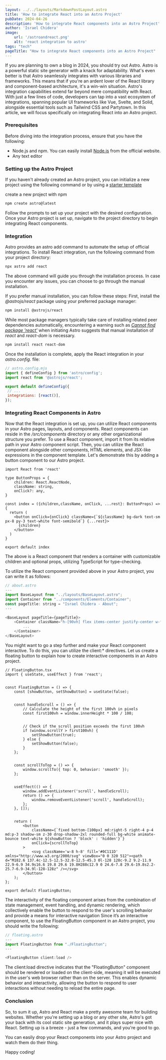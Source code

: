```yaml
---
layout: ../../layouts/MarkdownPostLayout.astro
title: 'How to integrate React into an Astro Project'
pubDate: 2024-04-26
description: 'How to integrate React components into an Astro Project'
author: 'Israel Chidera'
image:
    url: '/astroandreact.png'
    alt: 'react integration to astro'
tags: "tech"
pageTitle: "How to integrate React components into an Astro Project"
---
```


If you are planning to own a blog in 2024, you should try out Astro. Astro is a powerful static site generator with a knack for adaptability. What's even better is that Astro seamlessly integrates with various libraries and frameworks. This means that if you're an ardent lover of the React library and component-based architecture, it's a win-win situation. Astro's integration capabilities extend far beyond mere compatibility with React. With just a few lines of code, developers can tap into a vast ecosystem of integrations, spanning popular UI frameworks like Vue, Svelte, and Solid, alongside essential tools such as Tailwind CSS and Partytown. In this article, we will focus specifically on integrating React into an Astro project.

### Prerequisites
Before diving into the integration process, ensure that you have the following:
- Node.js and npm. You can easily install [Node.js](https://nodejs.org/en) from the official website.
- Any text editor

### Setting up the Astro Project
If you haven't already created an Astro project, you can initialize a new project using the following command or by using a [starter template](https://docs.astro.build/en/install/auto/#starter-templates)

create a new project with npm
```bash
npm create astro@latest
```

Follow the prompts to set up your project with the desired configuration. Once your Astro project is set up, navigate to the project directory to begin integrating React components.

### Integration
Astro provides an astro add command to automate the setup of official integrations. To install React integration, run the following command from your project directory:

```bash
npx astro add react
```

The above command will guide you through the installation process. In case you encounter any issues, you can choose to go through the manual installation.

If you prefer manual installation, you can follow these steps:
First, install the *@astrojs/react* package using your preferred package manager:

```bash
npm install @astrojs/react
```

While most package managers typically take care of installing related peer dependencies automatically, encountering a warning such as <u>*Cannot find package 'react'*</u> when initiating Astro suggests that manual installation of *react* and *react-dom* is necessary.

```bash
npm install react react-dom
```

Once the installation is complete, apply the React integration in your *astro.config.* file:
```js
// astro.config.mjs
import { defineConfig } from 'astro/config';
import react from '@astrojs/react';

export default defineConfig({
 // ...
 integrations: [react()],
});
```

### Integrating React Components in Astro
Now that the React integration is set up, you can utilize React components in your Astro pages, layouts, and components. React components can reside in the */src/components* directory or any other organizational structure you prefer. 
To use a React component, import it from its relative path in your Astro component script. Then, you can utilize the React component alongside other components, HTML elements, and JSX-like expressions in the component template. Let's demonstrate this by adding a button component to our Astro project.

```tsx
import React from 'react'

type ButtonProps = {
    children: React.ReactNode,
    className: string,
    onClick?: any,
}

const index = ({children,className, onClick, ...rest}: ButtonProps) => {
  return (
    <button onClick={onClick} className={`${className} bg-dark text-sm px-8 py-3 text-white font-semibold`} {...rest}>
      {children}
    </button>
  )
}

export default index
```

The above is a React component that renders a container with customizable children and optional props, utilizing TypeScript for type-checking.

To utilize the React component provided above in your Astro project, you can write it as follows:

```js
// about.astro
---
import BaseLayout from "../layouts/BaseLayout.astro";
import Container from "../components/Elements/Container";
const pageTitle: string = "Israel Chidera - About";
---

<BaseLayout pageTitle={pageTitle}>
    <Container className="h-[90vh] flex items-center justify-center w-full">
        ...
    </Container>
</BaseLayout>
```

You might want to go a step further and make your React component interactive. To do this, you can utilize the client:* directives. Let us create a floating button to explain how to create interactive components in an Astro project. 

```tsx
// FloatingButton.tsx
import { useState, useEffect } from 'react';


const FloatingButton = () => {
    const [showButton, setShowButton] = useState(false);


    const handleScroll = () => {
        // Calculate the height of the first 100vh in pixels
        const first100vh = window.innerHeight * 100 / 100;


        // Check if the scroll position exceeds the first 100vh
        if (window.scrollY > first100vh) {
            setShowButton(true);
        } else {
            setShowButton(false);
        }
    };


    const scrollToTop = () => {
        window.scrollTo({ top: 0, behavior: 'smooth' });
    };


    useEffect(() => {
        window.addEventListener('scroll', handleScroll);
        return () => {
            window.removeEventListener('scroll', handleScroll);
        };
    }, []);


    return (
        <button
            className={`fixed bottom-[100px] md:right-5 right-4 p-4 md:p-3 shadow-sm z-30 drop-shadow-2xl rounded-full bg-white animate-bounce text-white ${showButton ? 'block' : 'hidden'}`}
            onClick={scrollToTop}
        >
            <svg className='w-8 h-8' fill='#0C111D' xmlns="http://www.w3.org/2000/svg" viewBox="0 0 320 512"><path d="M182.6 137.4c-12.5-12.5-32.8-12.5-45.3 0l-128 128c-9.2 9.2-11.9 22.9-6.9 34.9s16.6 19.8 29.6 19.8H288c12.9 0 24.6-7.8 29.6-19.8s2.2-25.7-6.9-34.9l-128-128z" /></svg>
        </button>
    );
};

export default FloatingButton;
```

The interactivity of the floating component arises from the combination of state management, event handling, and dynamic rendering, which collectively enable the button to respond to the user's scrolling behavior and provide a means for interactive navigation
Since it’s an interactive component, to use the FloatingButton component in an Astro project, you should write the following:

```js
// floating.astro
---
import FloatingButton from "./FloatingButton";
---

<FloatingButton client:load />
```

The client:load directive indicates that the "FloatingButton" component should be rendered or loaded on the client-side, meaning it will be executed in the user's web browser rather than on the server. This enables dynamic behavior and interactivity, allowing the button to respond to user interactions without needing to reload the entire page.

### Conclusion
So, to sum it up, Astro and React make a pretty awesome team for building websites. Whether you're setting up a blog or any other site, Astro's got your back with its cool static site generation, and it plays super nice with React. Setting up is a breeze - just a few commands, and you're good to go.

You can easily drop your React components into your Astro project and watch them do their thing. 

Happy coding!

